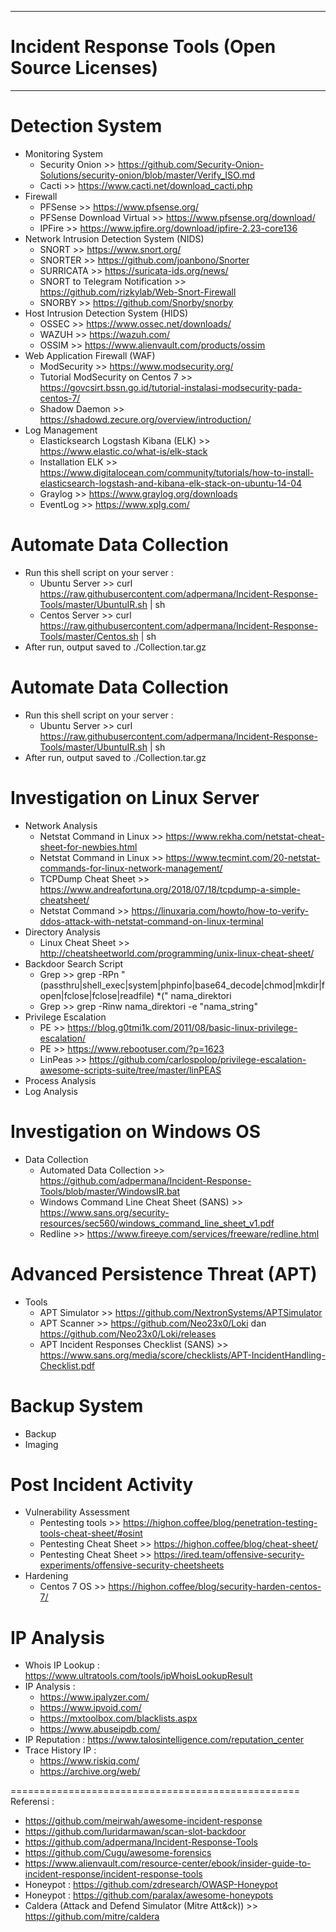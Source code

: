 -------------------------------------------------------
# Incident Response Tools (Open Source Licenses)
-------------------------------------------------------

# Detection System
 - Monitoring System 
   * Security Onion >> https://github.com/Security-Onion-Solutions/security-onion/blob/master/Verify_ISO.md
   * Cacti >> https://www.cacti.net/download_cacti.php
 - Firewall 
   * PFSense >> https://www.pfsense.org/
   * PFSense Download Virtual >> https://www.pfsense.org/download/
   * IPFire >> https://www.ipfire.org/download/ipfire-2.23-core136
 - Network Intrusion Detection System (NIDS)
   * SNORT >> https://www.snort.org/
   * SNORTER >> https://github.com/joanbono/Snorter
   * SURRICATA >> https://suricata-ids.org/news/
   * SNORT to Telegram Notification >> https://github.com/rizkylab/Web-Snort-Firewall
   * SNORBY >> https://github.com/Snorby/snorby
 - Host Intrusion Detection System (HIDS)
   * OSSEC >> https://www.ossec.net/downloads/
   * WAZUH >> https://wazuh.com/
   * OSSIM >> https://www.alienvault.com/products/ossim
 - Web Application Firewall (WAF)
   * ModSecurity >> https://www.modsecurity.org/
   * Tutorial ModSecurity on Centos 7 >> https://govcsirt.bssn.go.id/tutorial-instalasi-modsecurity-pada-centos-7/
   * Shadow Daemon >> https://shadowd.zecure.org/overview/introduction/
 - Log Management
   * Elasticksearch Logstash Kibana (ELK) >> https://www.elastic.co/what-is/elk-stack
   * Installation ELK >> https://www.digitalocean.com/community/tutorials/how-to-install-elasticsearch-logstash-and-kibana-elk-stack-on-ubuntu-14-04
   * Graylog >> https://www.graylog.org/downloads
   * EventLog >> https://www.xplg.com/
  
# Automate Data Collection 
 - Run this shell script on your server :
   * Ubuntu Server >> curl https://raw.githubusercontent.com/adpermana/Incident-Response-Tools/master/UbuntuIR.sh | sh
   * Centos Server >> curl https://raw.githubusercontent.com/adpermana/Incident-Response-Tools/master/Centos.sh | sh
 - After run, output saved to ./Collection.tar.gz

# Automate Data Collection 
 - Run this shell script on your server :
   * Ubuntu Server >> curl https://raw.githubusercontent.com/adpermana/Incident-Response-Tools/master/UbuntuIR.sh | sh
 - After run, output saved to ./Collection.tar.gz
   
# Investigation on Linux Server
 - Network Analysis
   * Netstat Command in Linux >> https://www.rekha.com/netstat-cheat-sheet-for-newbies.html
   * Netstat Command in Linux >> https://www.tecmint.com/20-netstat-commands-for-linux-network-management/
   * TCPDump Cheat Sheet >> https://www.andreafortuna.org/2018/07/18/tcpdump-a-simple-cheatsheet/
   * Netstat Command >> https://linuxaria.com/howto/how-to-verify-ddos-attack-with-netstat-command-on-linux-terminal
 - Directory Analysis
   * Linux Cheat Sheet >> http://cheatsheetworld.com/programming/unix-linux-cheat-sheet/
 - Backdoor Search Script
   * Grep >> grep -RPn "(passthru|shell_exec|system|phpinfo|base64_decode|chmod|mkdir|fopen|fclose|fclose|readfile) *\(" nama_direktori
   * Grep >> grep -Rinw nama_direktori -e "nama_string"
 - Privilege Escalation
   * PE >> https://blog.g0tmi1k.com/2011/08/basic-linux-privilege-escalation/
   * PE >> https://www.rebootuser.com/?p=1623
   * LinPeas >> https://github.com/carlospolop/privilege-escalation-awesome-scripts-suite/tree/master/linPEAS
 - Process Analysis
 - Log Analysis
 
 # Investigation on Windows OS
 - Data Collection
   * Automated Data Collection >> https://github.com/adpermana/Incident-Response-Tools/blob/master/WindowsIR.bat
   * Windows Command Line Cheat Sheet (SANS) >> https://www.sans.org/security-resources/sec560/windows_command_line_sheet_v1.pdf
   * Redline >> https://www.fireeye.com/services/freeware/redline.html

# Advanced Persistence Threat (APT)
- Tools
  * APT Simulator >> https://github.com/NextronSystems/APTSimulator
  * APT Scanner >> https://github.com/Neo23x0/Loki dan https://github.com/Neo23x0/Loki/releases
  * APT Incident Responses Checklist (SANS) >> https://www.sans.org/media/score/checklists/APT-IncidentHandling-Checklist.pdf

# Backup System
 - Backup
 - Imaging
 
# Post Incident Activity
 - Vulnerability Assessment
   * Pentesting tools >> https://highon.coffee/blog/penetration-testing-tools-cheat-sheet/#osint
   * Pentesting Cheat Sheet >> https://highon.coffee/blog/cheat-sheet/
   * Pentesting Cheat Sheet >> https://ired.team/offensive-security-experiments/offensive-security-cheetsheets
 - Hardening
   * Centos 7 OS >> https://highon.coffee/blog/security-harden-centos-7/
 
# IP Analysis
 - Whois IP Lookup : https://www.ultratools.com/tools/ipWhoisLookupResult
 - IP Analysis :
    - https://www.ipalyzer.com/
    - https://www.ipvoid.com/
    - https://mxtoolbox.com/blacklists.aspx
    - https://www.abuseipdb.com/
 - IP Reputation : https://www.talosintelligence.com/reputation_center
 - Trace History IP :
    - https://www.riskiq.com/
    - https://archive.org/web/
  
==================================================
Referensi : 
- https://github.com/meirwah/awesome-incident-response
- https://github.com/luridarmawan/scan-slot-backdoor
- https://github.com/adpermana/Incident-Response-Tools
- https://github.com/Cugu/awesome-forensics
- https://www.alienvault.com/resource-center/ebook/insider-guide-to-incident-response/incident-response-tools
- Honeypot : https://github.com/zdresearch/OWASP-Honeypot
- Honeypot : https://github.com/paralax/awesome-honeypots
- Caldera (Attack and Defend Simulator (Mitre Att&ck)) >> https://github.com/mitre/caldera
